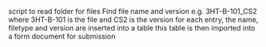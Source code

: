 script to read folder for files
Find file name and version e.g. 3HT-B-101_CS2 where 3HT-B-101 is the file and CS2 is the version
for each entry, the name, filetype and version are inserted into a table
this table is then imported into a form document for submission 